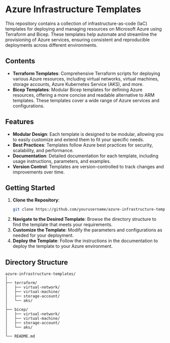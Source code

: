 # Azure Infrastructure Templates

This repository contains a collection of infrastructure-as-code (IaC) templates for deploying and managing resources on Microsoft Azure using Terraform and Bicep. These templates help automate and streamline the provisioning of Azure services, ensuring consistent and reproducible deployments across different environments.

## Contents

- **Terraform Templates**: Comprehensive Terraform scripts for deploying various Azure resources, including virtual networks, virtual machines, storage accounts, Azure Kubernetes Service (AKS), and more.
- **Bicep Templates**: Modular Bicep templates for defining Azure resources, offering a more concise and readable alternative to ARM templates. These templates cover a wide range of Azure services and configurations.

## Features

- **Modular Design**: Each template is designed to be modular, allowing you to easily customize and extend them to fit your specific needs.
- **Best Practices**: Templates follow Azure best practices for security, scalability, and performance.
- **Documentation**: Detailed documentation for each template, including usage instructions, parameters, and examples.
- **Version Control**: Templates are version-controlled to track changes and improvements over time.

## Getting Started

1. **Clone the Repository**:
    ```bash
    git clone https://github.com/yourusername/azure-infrastructure-templates.git
    ```
2. **Navigate to the Desired Template**: Browse the directory structure to find the template that meets your requirements.
3. **Customize the Template**: Modify the parameters and configurations as needed for your deployment.
4. **Deploy the Template**: Follow the instructions in the documentation to deploy the template to your Azure environment.

## Directory Structure

```plaintext
azure-infrastructure-templates/
│
├── terraform/
│   ├── virtual-network/
│   ├── virtual-machine/
│   ├── storage-account/
│   └── aks/
│
├── bicep/
│   ├── virtual-network/
│   ├── virtual-machine/
│   ├── storage-account/
│   └── aks/
│
└── README.md
